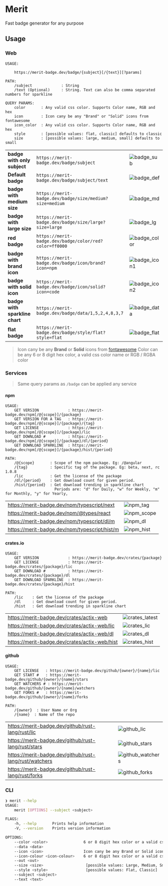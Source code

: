 # Merit

Fast badge generator for any purpose

## Usage

### Web

```
USAGE:

    https://merit-badge.dev/badge/{subject}[/{text}][?params]

PATH:
    /subject             : String
    /text (Optional)     : String. Text can also be comma separated numbers for sparkline

QUERY PARAMS:
    color       : Any valid css color. Supports Color name, RGB and hex
    icon        : Icon cany be any "Brand" or "Solid" icons from fontawesome
    icon_color  : Any valid css color. Supports Color name, RGB and hex
    style       : [possible values: flat, classic] defaults to classic
    size        : [possible values: large, medium, small] defaults to small
```

|                                |                                                       |                |
| ------------------------------ | ----------------------------------------------------- | :------------- |
| **badge with only subject**    | `https://merit-badge.dev/badge/subject`                 | ![badge_sub]   |
| **Default badge**              | `https://merit-badge.dev/badge/subject/text`            | ![badge_def]   |
| **badge with medium size**     | `https://merit-badge.dev/badge/size/medium?size=medium` | ![badge_md]    |
| **badge with large size**      | `https://merit-badge.dev/badge/size/large?size=large`   | ![badge_lg]    |
| **red badge**                  | `https://merit-badge.dev/badge/color/red?color=ff0000`  | ![badge_color] |
| **badge with brand icon**      | `https://merit-badge.dev/badge/icon/brand?icon=npm`     | ![badge_icon1] |
| **badge with solid icon**      | `https://merit-badge.dev/badge/icon/solid?icon=code`    | ![badge_icon2] |
| **badge with sparkline chart** | `https://merit-badge.dev/badge/data/1,5,2,4,8,3,7`      | ![badge_data]  |
| **flat badge**                 | `https://merit-badge.dev/badge/style/flat?style=flat`   | ![badge_flat]  |

> Icon cany be any **Brand** or **Solid** icons from [fontawesome](http://fontawesome.com/icons?d=gallery&s=brands,solid)
> Color can be any 6 or 8 digit hex color, a valid css color name or RGB / RGBA color

### Services

> Same query params as `/badge` can be applied any service

#### npm

```
USAGE:
    GET VERSION             : https://merit-badge.dev/npm[/@{scope}]/{package}
    GET VERSION FOR A TAG   : https://merit-badge.dev/npm[/@{scope}]/{package}/{tag}
    GET LICENSE             : https://merit-badge.dev/npm[/@{scope}]/{package}/lic
    GET DOWNLOAD #          : https://merit-badge.dev/npm[/@{scope}]/{package}/dl/{period}
    GET DOWNLOAD SPARKLINE  : https://merit-badge.dev/npm[/@{scope}]/{package}/hist/{period}

PATH:
    /@{scope}       : Scope of the npm package. Eg: /@angular
    /{tag}          : Specific tag of the package. Eg: beta, next, rc 1.0.8
    /lic            : Get the license of the package
    /dl/{period}    : Get download count for given period.
    /hist/{period}  : Get download trending in sparkline chart
                      Periods are: "d" for Daily, "w" for Weekly, "m" for Monthly, "y" for Yearly,
```

|                                             |              |
| ------------------------------------------- | ------------ |
| https://merit-badge.dev/npm/typescript/next   | ![npm_tag]   |
| https://merit-badge.dev/npm/@types/react      | ![npm_scope] |
| https://merit-badge.dev/npm/typescript/dl/m   | ![npm_dl]    |
| https://merit-badge.dev/npm/typescript/hist/m | ![npm_hist]  |

#### crates.io

```
USAGE:
    GET VERSION             : https://merit-badge.dev/crates/{package}
    GET LICENSE             : https://merit-badge.dev/crates/{package}/lic
    GET DOWNLOAD #          : https://merit-badge.dev/crates/{package}/dl
    GET DOWNLOAD SPARKLINE  : https://merit-badge.dev/crates/{package}/hist

PATH:
    /lic    : Get the license of the package
    /dl     : Get download count for given period.
    /hist   : Get download trending in sparkline chart

```

|                                              |                  |
| -------------------------------------------- | ---------------- |
| https://merit-badge.dev/crates/actix-web       | ![crates_latest] |
| https://merit-badge.dev/crates/actix-web/lic   | ![crates_lic]    |
| https://merit-badge.dev/crates/actix-web/dl    | ![crates_dl]     |
| https://merit-badge.dev/crates/actix-web/hist  | ![crates_hist]   |

#### github

```
USAGE:
    GET LICENSE   : https://merit-badge.dev/github/{owner}/{name}/lic
    GET START #   : https://merit-badge.dev/github/{owner}/{name}/stars
    GET WATCHERS # : https://merit-badge.dev/github/{owner}/{name}/watchers
    GET FORKS #   : https://merit-badge.dev/github/{owner}/{name}/forks

PATH:
    /{owner}  : User Name or Org
    /{name}  : Name of the repo

```

|                                                     |                   |
| --------------------------------------------------- | ----------------- |
| https://merit-badge.dev/github/rust-lang/rust/lic     | ![github_lic]     |
| https://merit-badge.dev/github/rust-lang/rust/stars   | ![github_stars]   |
| https://merit-badge.dev/github/rust-lang/rust/watchers | ![github_watchers] |
| https://merit-badge.dev/github/rust-lang/rust/forks   | ![github_forks]   |

### CLI

```sh
❯ merit --help
USAGE:
    merit [OPTIONS] --subject <subject>

FLAGS:
    -h, --help       Prints help information
    -V, --version    Prints version information

OPTIONS:
    --color <color>                6 or 8 digit hex color or a valid css color name
    --data <data>
    --icon <icon>                  Icon cany be any Brand or Solid icons from fontawesome
    --icon-colour <icon-colour>    6 or 8 digit hex color or a valid css color name
    --out <out>
    --size <size>                   [possible values: Large, Medium, Small]
    --style <style>                 [possible values: Flat, Classic]
    --subject <subject>
    --text <text>
```

[badge_sub]: https://merit-badge.dev/badge/subject 'badge with only subject'
[badge_def]: https://merit-badge.dev/badge/subject/text 'default badge'
[badge_md]: https://merit-badge.dev/badge/subject/text?size=medium 'badge with medium size'
[badge_lg]: https://merit-badge.dev/badge/subject/text?size=large 'badge with large size'
[badge_color]: https://merit-badge.dev/badge/color/red?color=ff0000 'red badge'
[badge_icon1]: https://merit-badge.dev/badge/icon/brand?icon=npm 'badge with brand icon'
[badge_icon2]: https://merit-badge.dev/badge/icon/solid?icon=code 'badge with solid icon'
[badge_data]: https://merit-badge.dev/badge/data/1,5,2,4,8,3,7 'badge with sparkline chart'
[badge_flat]: https://merit-badge.dev/badge/style/flat?style=flat 'flat badge'
[npm]: https://merit-badge.dev/npm/react
[npm_tag]: https://merit-badge.dev/npm/typescript/next
[npm_scope]: https://merit-badge.dev/npm/@types/react
[npm_dl]: https://merit-badge.dev/npm/typescript/dl/m
[npm_hist]: https://merit-badge.dev/npm/typescript/hist/m
[crates_latest]: https://merit-badge.dev/crates/actix-web
[crates_lic]: https://merit-badge.dev/crates/actix-web/lic
[crates_dl]: https://merit-badge.dev/crates/actix-web/dl
[crates_hist]: https://merit-badge.dev/crates/actix-web/hist
[github_lic]: https://merit-badge.dev/github/rust-lang/rust/lic
[github_stars]: https://merit-badge.dev/github/rust-lang/rust/stars
[github_watchers]: https://merit-badge.dev/github/rust-lang/rust/watchers
[github_forks]: https://merit-badge.dev/github/rust-lang/rust/forks
